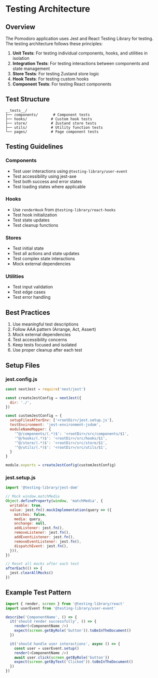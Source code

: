 # Testing Architecture

## Overview
The Pomodoro application uses Jest and React Testing Library for testing. The testing architecture follows these principles:

1. **Unit Tests**: For testing individual components, hooks, and utilities in isolation
2. **Integration Tests**: For testing interactions between components and state management
3. **Store Tests**: For testing Zustand store logic
4. **Hook Tests**: For testing custom hooks
5. **Component Tests**: For testing React components

## Test Structure
```
__tests__/
├── components/       # Component tests
├── hooks/           # Custom hook tests
├── store/           # Zustand store tests
├── utils/           # Utility function tests
└── pages/           # Page component tests
```

## Testing Guidelines

### Components
- Test user interactions using `@testing-library/user-event`
- Test accessibility using jest-axe
- Test both success and error states
- Test loading states where applicable

### Hooks
- Use `renderHook` from `@testing-library/react-hooks`
- Test hook initialization
- Test state updates
- Test cleanup functions

### Stores
- Test initial state
- Test all actions and state updates
- Test complex state interactions
- Mock external dependencies

### Utilities
- Test input validation
- Test edge cases
- Test error handling

## Best Practices
1. Use meaningful test descriptions
2. Follow AAA pattern (Arrange, Act, Assert)
3. Mock external dependencies
4. Test accessibility concerns
5. Keep tests focused and isolated
6. Use proper cleanup after each test

## Setup Files

### jest.config.js
```javascript
const nextJest = require('next/jest')

const createJestConfig = nextJest({
  dir: './',
})

const customJestConfig = {
  setupFilesAfterEnv: ['<rootDir>/jest.setup.js'],
  testEnvironment: 'jest-environment-jsdom',
  moduleNameMapper: {
    '^@/components/(.*)$': '<rootDir>/src/components/$1',
    '^@/hooks/(.*)$': '<rootDir>/src/hooks/$1',
    '^@/store/(.*)$': '<rootDir>/src/store/$1',
    '^@/utils/(.*)$': '<rootDir>/src/utils/$1',
  }
}

module.exports = createJestConfig(customJestConfig)
```

### jest.setup.js
```javascript
import '@testing-library/jest-dom'

// Mock window.matchMedia
Object.defineProperty(window, 'matchMedia', {
  writable: true,
  value: jest.fn().mockImplementation(query => ({
    matches: false,
    media: query,
    onchange: null,
    addListener: jest.fn(),
    removeListener: jest.fn(),
    addEventListener: jest.fn(),
    removeEventListener: jest.fn(),
    dispatchEvent: jest.fn(),
  })),
})

// Reset all mocks after each test
afterEach(() => {
  jest.clearAllMocks()
})
```

## Example Test Pattern
```typescript
import { render, screen } from '@testing-library/react'
import userEvent from '@testing-library/user-event'

describe('ComponentName', () => {
  it('should render successfully', () => {
    render(<ComponentName />)
    expect(screen.getByRole('button')).toBeInTheDocument()
  })

  it('should handle user interactions', async () => {
    const user = userEvent.setup()
    render(<ComponentName />)
    await user.click(screen.getByRole('button'))
    expect(screen.getByText('Clicked')).toBeInTheDocument()
  })
})
